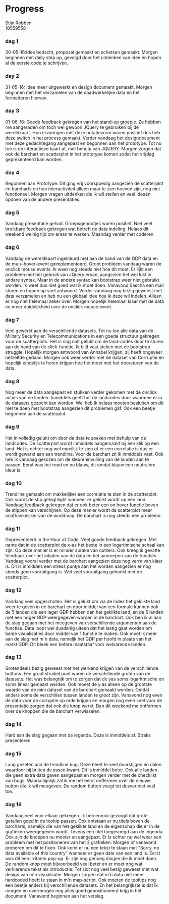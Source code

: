 # Progress
Stijn Robben
<br>
10559558
### dag 1
30-05-16:Idee bedacht, proposal gemaakt en schetsen gemaakt. Morgen beginnen met daily step up, gevolgd door het uitdenken van idee en hopen al de eerste code te schrijven.
<br>
### day 2
31-05-16: Idee meer uitgewerkt en design document gemaakt. Morgen beginnen met het verzamelen van de daadwerkelijke data en het formatteren hiervan.
<br>
### day 3
 01-06-16: Goede feedback gekregen van het stand-up groepje. Ze hebben me aangeraden om toch wel gewoon JQuery te gebruiken bij de wereldkaart. Hun ervaringen met deze notatievorm waren positief dus heb deze switch in het process gemaakt. Verder vandaag het designdocument met deze gedachtegang aangepast en begonnen aan het prototype. Tot nu toe is de interactieve kaart af, met behulp van JQUERY. Morgen zorgen dat ook de barchart en scatterplot in het prototype komen zodat het vrijdag gepresenteerd kan worden. 
<br>
### day 4
Begonnen aan Prototype. Dit ging vrij voorspoedig aangezien de scatterplot en barcharts en hun interactiviteit alleen maar te zien hoeven zijn, nog niet functioneel. Morgen vragen uitdenken die ik wil stellen en veel ideeën opdoen van de andere presentaties.
<br>
### dag 5
Vandaag presentatie gehad. Groepsgenootjes waren positief. Niet veel bruikbare feedback gekregen wat betreft de data indeling. Helaas dit weekend weinig tijd om eraan te werken. Maandag verder met coderen. 
<br>
### dag 6
Vandaag de wereldkaart ingekleurd met aan de hand van de GDP data en de muis-hover-event geimplementeerd. Groot probleem vandaag waren de onclick mouse events. Ik weet nog steeds niet hoe dit moet. Er lijkt een probleem met het gebruik van JQuery ervan, aangezien het wel lukt in andere syntax. Maar in de andere syntax kan bootstrap weer niet gebruikt worden. Ik weet dus niet goed wat ik moet doen. Vanavond Sascha een mail sturen en hopen op snel antwoord. Verder vandaag nog bezig geweest met data verzamelen en heb nu een globaal idee hoe ik deze wil indelen. Alleen er nog niet helemaal zeker over. Morgen hopelijk helemaal klaar met de data en meer duidelijkheid over de onclick mouse event.
<br> 
### dag 7
Veel gewerkt aan de verschillende datasets. Tot nu toe alle data van de Military Security en Telecommunications in een goede structuur gekregen voor de scatterplots. Het is nog niet gelukt om de land-codes door te sturen aan de hand van de click-functie. Ik blijf vast steken met de bootstrap struggle. Hopelijk morgen antwoord van Annabel krijgen, zij heeft ongeveer hetzelfde gedaan. Morgen ook weer verder met de dataset van Corruptie en hopelijk eindelijk te horen krijgen hoe het moet met het doorsturen van de data.
<br>
### dag 8
Nog meer de data aangepast en stukken verder gekomen met de onclick acties van de landen. Inmiddels geeft het de landcodes door waarmee er in de datasets gezocht kan worden. Wel heb ik helaas moeten besluiten om dit niet te doen met bootstrap aangezien dit problemen gaf. Ook een beetje begonnen aan de scatterplot.
<br>
### dag 9
Het in volledig gelukt om door de data te zoeken met behulp van de landcodes. De scatterplot wordt inmiddels aangemaakt bij een klik op een land. Het is echter nog wel moeilijk te zien of er een correlatie is dus er wordt gewerkt aan een trendline. Voor de barchart zit ik inmiddels vast. Ook heb ik vandaag gekozen om de kleureninvulling van de landen aan te passen. Eerst was het rood en nu blauw, dit omdat blauw een neutralere kleur is. 
<br>
### dag 10
Trendline gemaakt om makkelijker een correlatie te zien in de scatterplot. Ook wordt de stip gehighlight wanneer er geklikt wordt op een land. Vandaag feedback gekregen dat er ook beter een on hover functie boven de stippen kan verschijnen. Op deze manier wordt de scatterplot meer onafhankelijker van de worldmap. De barchart is nog steeds een probleem. 
<br>
### dag 11
Gepresenteerd in the Hour of Code. Veel goede feedback gekregen. Met name dat in de scatterplot de x-as het beste in een logartimische schaal kan zijn. Op deze manier is er minder sprake van outliers. Ook kreeg ik gevatte feedback over het inladen van de data en het aanroepen van de functies. Vandaag vooral verder met de barchart aangezien deze nog verre van klaar is. Dit is inmiddels een stress puntje aan het worden aangezien er nog steeds geen vooruitgang is. Wel veel vooruitgang geboekt met de scatterplot. 
<br>
### dag 12
Vandaag veel opgeschoten. Het is gelukt om via de index het geklikte land weer te geven in de barchart en door middel van een formule kunnen ook de 5 landen die een lager GDP hebben dan het geklikte land, en de 5 landen met een hoger GDP weergegeven worden in de barchart. Ook ben ik al aan de slag gegaan met het meegeven van verschillende argumenten aan de functies. Data loopt wel dusdanig uiteen dat het lastig gaat worden om beide visualisaties door middel van 1 functie te maken. Ook moet ik meer aan de slag met m'n data, nameljk het GDP per hoofd in plaats van het markt GDP. Dit bleek een betere maatstaaf voor welvarende landen. 
<br>
### dag 13
Grotendeels bezig geweest met het werkend krijgen van de verschillende buttons. Een groot struikel punt waren de verschillende groten van de datasets. Het was belangrijk om te zorgen dat de yas soms logaritmische en soms linear gemaakt werden. Ook moest de y as alleen op de grootste waarde van de mini dataset van de barchart gemaakt worden. Omdat anders soms de verschillen tussen landen te groot zijn. Vanavond nog even de data voor de corruptie op orde krijgen en morgen nog even snel voor de presentatie zorgen dat ook die knop werkt. Dan dit weekend me ontfermen over de knoppen die de barchart verwisselen. 
<br>
### dag 14
Hard aan de slag gegaan met de legenda. Deze is inmiddels af. Straks presenteren
<br>
### dag 15
Lang gezeten aan de trendline bug. Deze bleef te veel doorstijgen en dalen waardoor hij buiten de assen kwam. Dit is inmiddel beter. Ook alle landen die geen extra data gaven aangepast en morgen verder met de checklist van bugs. Waarschijnlijk zal ik me het eerst ontfermen over de nieuwe button die ik wil meegeven. De random button voegt tot dusver niet veel toe. 
<br>
### dag 16
Vandaag veel voor elkaar gekregen. Ik heb ervoor gezorgd dat grote getallen goed in de tooltip passen. Ook ontstaan er nu titels boven de barcharts, namelijk die van het geklikte land en de eigenschap die er in de grafieken weergegeven wordt. Tevens een titel toegevoegd aan de legenda. Ook zijn de knoppen nu mooier en aangepast. Er is echter nu wel weer een probleem met het positioneren van het 2 grafieken. Morgen of vanavond proberen om dit te fixen. Ook komt er nu een tekst te staan met "Sorry, no data available of this country" wanneer er geen data van een land is. Eerst was dit een irritante pop-up. Er zijn nog genoeg dingen die ik moet doen. De random knop moet bijvoorbeeld veel beter en er moet nog wat verklarende tekst als introductie. Tot slot nog veel bezig geweest met wat design van m'n visualisatie. Morgen zorgen dat m'n data niet meer hardcoded hoeft te staan in m'n map-script. Ook moeten de tooltips nog een beetje anders bij verschillende datasets. En het belangrijkste is dat ik morgen en overmorgen nog alles goed gepositioneerd krijg in het document. Vanavond beginnen aan het verslag. 





